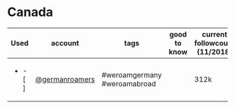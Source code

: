 # Canada
|           Used           |                          account                           |             tags             | good to know | current followcount (11/2018) |
| ------------------------ | ---------------------------------------------------------- | ---------------------------- | ------------ | ----------------------------- |
| <ul><li>- [ ] </li></ul> | [@germanroamers](https://www.instagram.com/germanroamers/) | #weroamgermany #weroamabroad |              | 312k                          |
